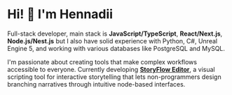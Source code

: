 # Hi! 👋 I'm Hennadii

Full-stack developer, main stack is **JavaScript/TypeScript**, **React/Next.js**, **Node.js/Nest.js** but I also have solid experience with Python, C#, Unreal Engine 5, and working with various databases like PostgreSQL and MySQL.

I'm passionate about creating tools that make complex workflows accessible to everyone. Currently developing [**StoryFlow Editor**](https://storyflow-editor.com), a visual scripting tool for interactive storytelling that lets non-programmers design branching narratives through intuitive node-based interfaces.
